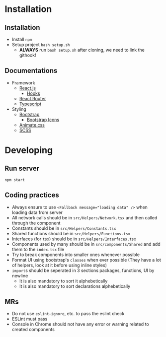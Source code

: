 # Installation

## Installation

- Install `npm`
- Setup project `bash setup.sh`
  - **ALWAYS** run `bash setup.sh` after cloning, we need to link the githook!

## Documentations

- Framework
  - [React.js](https://reactjs.org/docs/getting-started.html)
    - [Hooks](https://reactjs.org/docs/hooks-intro.html)
  - [React Router](https://reactrouter.com/docs/en/v6/examples/basic)
  - [Typescript](https://www.typescriptlang.org/docs/handbook/typescript-in-5-minutes.html)
- Styling
  - [Bootstrap](https://getbootstrap.com/docs/5.1/getting-started/introduction/)
    - [Bootstrap Icons](https://icons.getbootstrap.com)
  - [Animate.css](https://animate.style)
  - [SCSS](https://sass-lang.com/guide)

# Developing

## Run server
`npm start`

## Coding practices
- Always ensure to use `<Fallback message="loading data" />` when loading data from server
- All network calls should be in `src/Helpers/Network.tsx` and then called through the component
- Constants should be in `src/Helpers/Constants.tsx`
- Shared functions should be in `src/Helpers/Functions.tsx`
- Interfaces (for `tsx`) should be in `src/Helpers/Interfaces.tsx`
- Components used by many should be in `src/components/Shared` and add them to the `index.tsx` file
- Try to break components into smaller ones whenever possible
- Format UI using bootstrap's `classes` when ever possible (They have a lot of helpers, look at it before using inline styles)
- `import`s should be seperated in 3 sections packages, functions, UI by newline
  - It is also mandatory to sort it alphebetically
  - It is also mandatory to sort declarations alphebetically

## MRs
- Do not use `eslint-ignore`, etc. to pass the eslint check
- ESLint must pass
- Console in Chrome should not have any error or warning related to created components